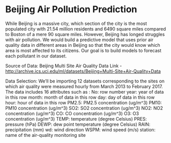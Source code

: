 # Beijing Air Pollution Prediction

While Beijing is a massive city, which section of the city is the most populated city with 21.54 million residents and 6490 square miles compared to Boston of a mere 90 square miles. However, Beijing has longed struggles with air pollution. We would build a predictive model that uses prior air quality data in different areas in Beijing so that the city would know which area is most affected to its citizens. Our goal is to build models to forecast each pollutant in our dataset.

Source of Data: Beijing Multi Site Air Quality Data							   Link -  http://archive.ics.uci.edu/ml/datasets/Beijing+Multi-Site+Air-Quality+Data

Data Selection: 
We’ll be importing 12 datasets corresponding to the sites on which air quality were measured hourly from March 2013 to February 2017. The data includes 16 attributes such as :
No: row number						        year: year of data in this row
month: month of data in this row					day: day of data in this row
hour: hour of data in this row			    PM2.5: PM2.5 concentration (ug/m^3)
PM10: PM10 concentration (ug/m^3)		          SO2: SO2 concentration (ug/m^3)
NO2: NO2 concentration (ug/m^3)                		   CO: CO concentration (ug/m^3)	O3: O3 concentration (ug/m^3)			     TEMP: temperature (degree Celsius)
PRES: pressure (hPa)		          DEWP: dew point temperature (degree Celsius)
RAIN: precipitation (mm)					      		   wd: wind direction
WSPM: wind speed (m/s)			  station: name of the air-quality monitoring site
